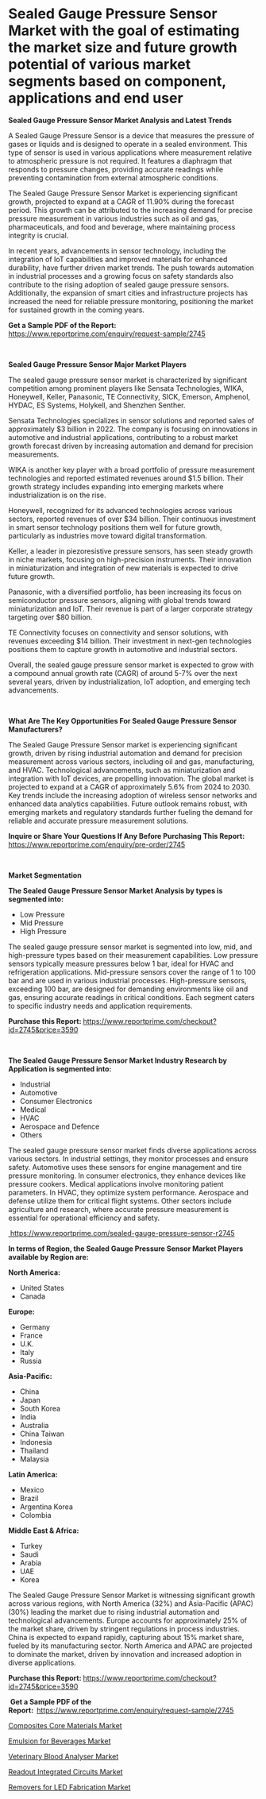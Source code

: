 <p><h1>Sealed Gauge Pressure Sensor Market with the goal of estimating the market size and future growth potential of various market segments based on component, applications and end user</h1></p><p><strong>Sealed Gauge Pressure Sensor Market Analysis and Latest Trends</strong></p>
<p><p>A Sealed Gauge Pressure Sensor is a device that measures the pressure of gases or liquids and is designed to operate in a sealed environment. This type of sensor is used in various applications where measurement relative to atmospheric pressure is not required. It features a diaphragm that responds to pressure changes, providing accurate readings while preventing contamination from external atmospheric conditions. </p><p>The Sealed Gauge Pressure Sensor Market is experiencing significant growth, projected to expand at a CAGR of 11.90% during the forecast period. This growth can be attributed to the increasing demand for precise pressure measurement in various industries such as oil and gas, pharmaceuticals, and food and beverage, where maintaining process integrity is crucial. </p><p>In recent years, advancements in sensor technology, including the integration of IoT capabilities and improved materials for enhanced durability, have further driven market trends. The push towards automation in industrial processes and a growing focus on safety standards also contribute to the rising adoption of sealed gauge pressure sensors. Additionally, the expansion of smart cities and infrastructure projects has increased the need for reliable pressure monitoring, positioning the market for sustained growth in the coming years.</p></p>
<p><strong>Get a Sample PDF of the Report:&nbsp;</strong> <a href="https://www.reportprime.com/enquiry/request-sample/2745?utm_campaign=9&utm_medium=2&utm_source=Github&utm_content=ia&utm_term=10102024&utm_id=sealed-gauge-pressure-sensor">https://www.reportprime.com/enquiry/request-sample/2745</a></p>
<p>&nbsp;</p>
<p><strong>Sealed Gauge Pressure Sensor Major Market Players</strong></p>
<p><p>The sealed gauge pressure sensor market is characterized by significant competition among prominent players like Sensata Technologies, WIKA, Honeywell, Keller, Panasonic, TE Connectivity, SICK, Emerson, Amphenol, HYDAC, ES Systems, Holykell, and Shenzhen Senther. </p><p>Sensata Technologies specializes in sensor solutions and reported sales of approximately $3 billion in 2022. The company is focusing on innovations in automotive and industrial applications, contributing to a robust market growth forecast driven by increasing automation and demand for precision measurements.</p><p>WIKA is another key player with a broad portfolio of pressure measurement technologies and reported estimated revenues around $1.5 billion. Their growth strategy includes expanding into emerging markets where industrialization is on the rise.</p><p>Honeywell, recognized for its advanced technologies across various sectors, reported revenues of over $34 billion. Their continuous investment in smart sensor technology positions them well for future growth, particularly as industries move toward digital transformation.</p><p>Keller, a leader in piezoresistive pressure sensors, has seen steady growth in niche markets, focusing on high-precision instruments. Their innovation in miniaturization and integration of new materials is expected to drive future growth.</p><p>Panasonic, with a diversified portfolio, has been increasing its focus on semiconductor pressure sensors, aligning with global trends toward miniaturization and IoT. Their revenue is part of a larger corporate strategy targeting over $80 billion.</p><p>TE Connectivity focuses on connectivity and sensor solutions, with revenues exceeding $14 billion. Their investment in next-gen technologies positions them to capture growth in automotive and industrial sectors.</p><p>Overall, the sealed gauge pressure sensor market is expected to grow with a compound annual growth rate (CAGR) of around 5-7% over the next several years, driven by industrialization, IoT adoption, and emerging tech advancements.</p></p>
<p>&nbsp;</p>
<p><strong>What Are The Key Opportunities For Sealed Gauge Pressure Sensor Manufacturers?</strong></p>
<p><p>The Sealed Gauge Pressure Sensor market is experiencing significant growth, driven by rising industrial automation and demand for precision measurement across various sectors, including oil and gas, manufacturing, and HVAC. Technological advancements, such as miniaturization and integration with IoT devices, are propelling innovation. The global market is projected to expand at a CAGR of approximately 5.6% from 2024 to 2030. Key trends include the increasing adoption of wireless sensor networks and enhanced data analytics capabilities. Future outlook remains robust, with emerging markets and regulatory standards further fueling the demand for reliable and accurate pressure measurement solutions.</p></p>
<p><strong>Inquire or Share Your Questions If Any Before Purchasing This Report:</strong> <a href="https://www.reportprime.com/enquiry/pre-order/2745?utm_campaign=9&utm_medium=2&utm_source=Github&utm_content=ia&utm_term=10102024&utm_id=sealed-gauge-pressure-sensor">https://www.reportprime.com/enquiry/pre-order/2745</a></p>
<p>&nbsp;</p>
<p><strong>Market Segmentation</strong></p>
<p><strong>The Sealed Gauge Pressure Sensor Market Analysis by types is segmented into:</strong></p>
<p><ul><li>Low Pressure</li><li>Mid Pressure</li><li>High Pressure</li></ul></p>
<p><p>The sealed gauge pressure sensor market is segmented into low, mid, and high-pressure types based on their measurement capabilities. Low pressure sensors typically measure pressures below 1 bar, ideal for HVAC and refrigeration applications. Mid-pressure sensors cover the range of 1 to 100 bar and are used in various industrial processes. High-pressure sensors, exceeding 100 bar, are designed for demanding environments like oil and gas, ensuring accurate readings in critical conditions. Each segment caters to specific industry needs and application requirements.</p></p>
<p><strong>Purchase this Report:&nbsp;</strong><a href="https://www.reportprime.com/checkout?id=2745&price=3590&utm_campaign=9&utm_medium=2&utm_source=Github&utm_content=ia&utm_term=10102024&utm_id=sealed-gauge-pressure-sensor">https://www.reportprime.com/checkout?id=2745&price=3590</a></p>
<p>&nbsp;</p>
<p><strong>The Sealed Gauge Pressure Sensor Market Industry Research by Application is segmented into:</strong></p>
<p><ul><li>Industrial</li><li>Automotive</li><li>Consumer Electronics</li><li>Medical</li><li>HVAC</li><li>Aerospace and Defence</li><li>Others</li></ul></p>
<p><p>The sealed gauge pressure sensor market finds diverse applications across various sectors. In industrial settings, they monitor processes and ensure safety. Automotive uses these sensors for engine management and tire pressure monitoring. In consumer electronics, they enhance devices like pressure cookers. Medical applications involve monitoring patient parameters. In HVAC, they optimize system performance. Aerospace and defense utilize them for critical flight systems. Other sectors include agriculture and research, where accurate pressure measurement is essential for operational efficiency and safety.</p></p>
<p><a href="https://www.reportprime.com/sealed-gauge-pressure-sensor-r2745?utm_campaign=9&utm_medium=2&utm_source=Github&utm_content=ia&utm_term=10102024&utm_id=sealed-gauge-pressure-sensor">&nbsp;https://www.reportprime.com/sealed-gauge-pressure-sensor-r2745</a></p>
<p><strong>In terms of Region, the Sealed Gauge Pressure Sensor Market Players available by Region are:</strong></p>
<p>
    <p> <strong> North America: </strong>
        <ul>
            <li>United States</li>
            <li>Canada</li>
        </ul>
        </p> 
    <p> <strong> Europe: </strong>
        <ul>
            <li>Germany</li>
            <li>France</li>
            <li>U.K.</li>
            <li>Italy</li>
            <li>Russia</li>
        </ul>
        </p> 
    <p> <strong> Asia-Pacific: </strong>
        <ul>
            <li>China</li>
            <li>Japan</li>
            <li>South Korea</li>
            <li>India</li>
            <li>Australia</li>
            <li>China Taiwan</li>
            <li>Indonesia</li>
            <li>Thailand</li>
            <li>Malaysia</li>
        </ul>
        </p> 
    <p> <strong> Latin America: </strong>
        <ul>
            <li>Mexico</li>
            <li>Brazil</li>
            <li>Argentina Korea</li>
            <li>Colombia</li>
        </ul>
        </p> 
    <p> <strong> Middle East & Africa: </strong>
        <ul>
            <li>Turkey</li>
            <li>Saudi</li>
            <li>Arabia</li>
            <li>UAE</li>
            <li>Korea</li>
        </ul>
    </p>
    </p>
<p><p>The Sealed Gauge Pressure Sensor Market is witnessing significant growth across various regions, with North America (32%) and Asia-Pacific (APAC) (30%) leading the market due to rising industrial automation and technological advancements. Europe accounts for approximately 25% of the market share, driven by stringent regulations in process industries. China is expected to expand rapidly, capturing about 15% market share, fueled by its manufacturing sector. North America and APAC are projected to dominate the market, driven by innovation and increased adoption in diverse applications.</p></p>
<p><strong>Purchase this Report: </strong><a href="https://www.reportprime.com/checkout?id=2745&price=3590&utm_campaign=9&utm_medium=2&utm_source=Github&utm_content=ia&utm_term=10102024&utm_id=sealed-gauge-pressure-sensor">https://www.reportprime.com/checkout?id=2745&price=3590</a></p>
<p>&nbsp;<strong>Get a Sample PDF of the Report:&nbsp;&nbsp;</strong><a href="https://www.reportprime.com/enquiry/request-sample/2745?utm_campaign=9&utm_medium=2&utm_source=Github&utm_content=ia&utm_term=10102024&utm_id=sealed-gauge-pressure-sensor">https://www.reportprime.com/enquiry/request-sample/2745</a></p>
<p><strong></strong></p>
<p><p><a href="https://www.linkedin.com/pulse/composites-core-materials-market-analysis-report-global-kovec?utm_campaign=9&utm_medium=2&utm_source=Github&utm_content=ia&utm_term=10102024&utm_id=sealed-gauge-pressure-sensor">Composites Core Materials Market</a></p><p><a href="https://issuu.com/reportprime-2/docs/emulsion-for-beverages-market-size-_6e05044482d59b?utm_campaign=9&utm_medium=2&utm_source=Github&utm_content=ia&utm_term=10102024&utm_id=sealed-gauge-pressure-sensor">Emulsion for Beverages Market</a></p><p><a href="https://www.linkedin.com/pulse/strategic-insights-global-veterinary-blood-analyser-market-jtmoe?utm_campaign=9&utm_medium=2&utm_source=Github&utm_content=ia&utm_term=10102024&utm_id=sealed-gauge-pressure-sensor">Veterinary Blood Analyser Market</a></p><p><a href="https://github.com/WashimHussain441/Market-Research-Report-List-1/blob/main/readout-integrated-circuits-market.md?utm_campaign=9&utm_medium=2&utm_source=Github&utm_content=ia&utm_term=10102024&utm_id=sealed-gauge-pressure-sensor">Readout Integrated Circuits Market</a></p><p><a href="https://github.com/SanjidaMahmud54/Market-Research-Report-List-1/blob/main/removers-for-led-fabrication-market.md?utm_campaign=9&utm_medium=2&utm_source=Github&utm_content=ia&utm_term=10102024&utm_id=sealed-gauge-pressure-sensor">Removers for LED Fabrication Market</a></p></p>